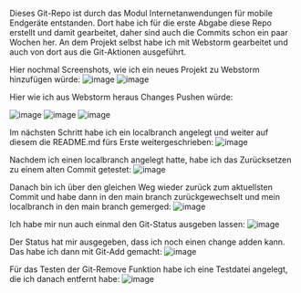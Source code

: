 Dieses Git-Repo ist durch das Modul Internetanwendungen für mobile Endgeräte entstanden.
Dort habe ich für die erste Abgabe diese Repo erstellt und damit gearbeitet, daher sind auch die Commits schon ein paar Wochen her.
An dem Projekt selbst habe ich mit Webstorm gearbeitet und auch von dort aus die Git-Aktionen ausgeführt.

Hier nochmal Screenshots, wie ich ein neues Projekt zu Webstorm hinzufügen würde:
![image](/Screenshots_SWT/Webstorm-open%20new%20project%20from%20version%20control.png?raw=true)
![image](/Screenshots_SWT/Webstorm-clone.png?raw=true)

Hier wie ich aus Webstorm heraus Changes Pushen würde:

![image](/Screenshots_SWT/Webstorm-Commit.png?raw=true)
![image](/Screenshots_SWT/Webstorm-Push.png?raw=true)
![image](/Screenshots_SWT/Webstorm-Push2.png?raw=true)

Im nächsten Schritt habe ich ein localbranch angelegt und weiter auf diesem die README.md fürs Erste weitergeschrieben:
![image](/Screenshots_SWT/Webstorm-push%20local%20branch1.png?raw=true)

Nachdem ich einen localbranch angelegt hatte, habe ich das Zurücksetzen zu einem alten Commit getestet:
![image](/Screenshots_SWT/Webstorm-Zuuecksetzen%20zu%20alten%20commit.png?raw=true)

Danach bin ich über den gleichen Weg wieder zurück zum aktuellsten Commit und habe dann in den main branch zurückgewechselt und mein localbranch in den main branch gemerged:
![image](/Screenshots_SWT/Webstorm-merge%20local%20into%20main.png?raw=true)

Ich habe mir nun auch einmal den Git-Status ausgeben lassen:
![image](/Screenshots_SWT/Webstorm-git%20status.png?raw=true)

Der Status hat mir ausgegeben, dass ich noch einen change adden kann. Das habe ich dann mit Git-Add gemacht:
![image](/Screenshots_SWT/Webstorm-git%20add.png?raw=true)

Für das Testen der Git-Remove Funktion habe ich eine Testdatei angelegt, die ich danach entfernt habe:
![image](/Screenshots_SWT/Webstorm-git%20remove.png?raw=true)

